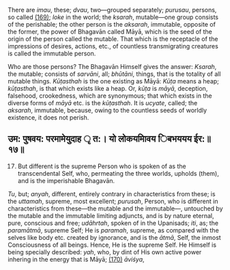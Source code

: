 There are *imau*, these; *dvau*, two—grouped separately; *purusau*, persons, so called [\(169\)](#page--1-0); *loke* in the world; the *ksarah*, mutable—one group consists of the perishable; the other person is the *aksarah*, immutable, opposite of the former, the power of Bhagavān called Māyā, which is the seed of the origin of the person called the mutable. That which is the receptacle of the impressions of desires, actions, etc., of countless transmigrating creatures is called the immutable person.

Who are those persons? The Bhagavān Himself gives the answer: *Ksarah*, the mutable; consists of *sarvāni*, all; *bhūtāni*, things, that is the totality of all mutable things. *Kūṭasthah* is the one existing as Māyā: *Kūṭa* means a heap; *kūṭasthah*, is that which exists like a heap. Or, *kūṭa* is *māyā*, deception, falsehood, crookedness, which are synonymous; that which exists in the diverse forms of *māyā* etc. is the *kūṭasthah*. It is *ucyate*, called; the *aksarah*, immutable, because, owing to the countless seeds of worldly existence, it does not perish.

## उम: पुषवय: परमामेयुदाह ृ त:। यो लोकयमािवय िबभययय ईर:॥१७॥

17. But different is the supreme Person who is spoken of as the transcendental Self, who, permeating the three worlds, upholds (them), and is the imperishable Bhagavān.

*Tu*, but; *anyah*, different, entirely contrary in characteristics from these; is the *uttamah*, supreme, most excellent; *purusah*, Person, who is different in characteristics from these—the mutable and the immutable—, untouched by the mutable and the immutable limiting adjuncts, and is by nature eternal, pure, conscious and free; *udāhrtah*, spoken of in the Upanisads; *iti*, as; the *paramātmā*, supreme Self; He is *paramah*, supreme, as compared with the selves like body etc. created by ignorance, and is the *ātmā*, Self, the inmost Consciousness of all beings. Hence, He is the supreme Self. He Himself is being specially described: *yah*, who, by dint of His own active power inhering in the energy that is Māyā; [\(170\)](#page--1-1) *āviśya*,
